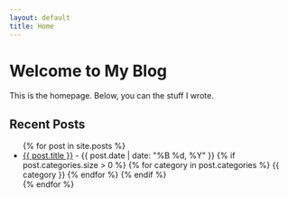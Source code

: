 ```yaml
---
layout: default
title: Home
---
```


# Welcome to My Blog

This is the homepage. Below, you can the stuff I wrote.

## Recent Posts
<ul>
  {% for post in site.posts %}
    <li>
      <a href="{{ post.url | relative_url }}">{{ post.title }}</a> - {{ post.date | date: "%B %d, %Y" }}
      {% if post.categories.size > 0 %}
        <span class="post-tags">
          {% for category in post.categories %}
            <span class="tag tag-{{ category | slugify }}">{{ category }}</span>
          {% endfor %}
        </span>
      {% endif %}
    </li>
  {% endfor %}
</ul>
